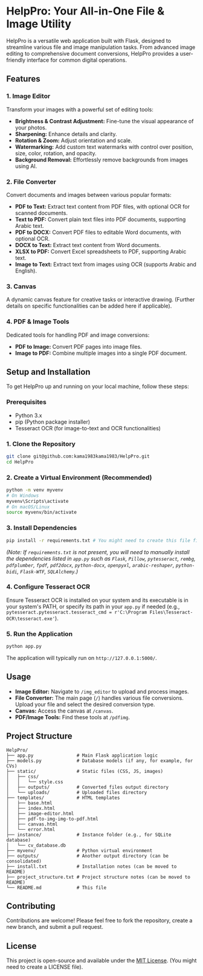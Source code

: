 # HelpPro: Your All-in-One File & Image Utility

HelpPro is a versatile web application built with Flask, designed to streamline various file and image manipulation tasks. From advanced image editing to comprehensive document conversions, HelpPro provides a user-friendly interface for common digital operations.

## Features

### 1. Image Editor
Transform your images with a powerful set of editing tools:
-   **Brightness & Contrast Adjustment:** Fine-tune the visual appearance of your photos.
-   **Sharpening:** Enhance details and clarity.
-   **Rotation & Zoom:** Adjust orientation and scale.
-   **Watermarking:** Add custom text watermarks with control over position, size, color, rotation, and opacity.
-   **Background Removal:** Effortlessly remove backgrounds from images using AI.

### 2. File Converter
Convert documents and images between various popular formats:
-   **PDF to Text:** Extract text content from PDF files, with optional OCR for scanned documents.
-   **Text to PDF:** Convert plain text files into PDF documents, supporting Arabic text.
-   **PDF to DOCX:** Convert PDF files to editable Word documents, with optional OCR.
-   **DOCX to Text:** Extract text content from Word documents.
-   **XLSX to PDF:** Convert Excel spreadsheets to PDF, supporting Arabic text.
-   **Image to Text:** Extract text from images using OCR (supports Arabic and English).

### 3. Canvas
A dynamic canvas feature for creative tasks or interactive drawing. (Further details on specific functionalities can be added here if applicable).

### 4. PDF & Image Tools
Dedicated tools for handling PDF and image conversions:
-   **PDF to Image:** Convert PDF pages into image files.
-   **Image to PDF:** Combine multiple images into a single PDF document.

## Setup and Installation

To get HelpPro up and running on your local machine, follow these steps:

### Prerequisites
-   Python 3.x
-   pip (Python package installer)
-   Tesseract OCR (for image-to-text and OCR functionalities)

### 1. Clone the Repository
```bash
git clone git@github.com:kama1983kama1983/HelpPro.git
cd HelpPro
```

### 2. Create a Virtual Environment (Recommended)
```bash
python -m venv myvenv
# On Windows
myvenv\Scripts\activate
# On macOS/Linux
source myvenv/bin/activate
```

### 3. Install Dependencies
```bash
pip install -r requirements.txt # You might need to create this file first
```
*(Note: If `requirements.txt` is not present, you will need to manually install the dependencies listed in `app.py` such as `Flask`, `Pillow`, `pytesseract`, `rembg`, `pdfplumber`, `fpdf`, `pdf2docx`, `python-docx`, `openpyxl`, `arabic-reshaper`, `python-bidi`, `Flask-WTF`, `SQLAlchemy`.)*

### 4. Configure Tesseract OCR
Ensure Tesseract OCR is installed on your system and its executable is in your system's PATH, or specify its path in your `app.py` if needed (e.g., `pytesseract.pytesseract.tesseract_cmd = r'C:\Program Files\Tesseract-OCR\tesseract.exe'`).

### 5. Run the Application
```bash
python app.py
```

The application will typically run on `http://127.0.0.1:5000/`.

## Usage

-   **Image Editor:** Navigate to `/img_editor` to upload and process images.
-   **File Converter:** The main page (`/`) handles various file conversions. Upload your file and select the desired conversion type.
-   **Canvas:** Access the canvas at `/canvas`.
-   **PDF/Image Tools:** Find these tools at `/pdfimg`.

## Project Structure
```
HelpPro/
├── app.py                # Main Flask application logic
├── models.py             # Database models (if any, for example, for CVs)
├── static/               # Static files (CSS, JS, images)
│   ├── css/
│   │   └── style.css
│   ├── outputs/          # Converted files output directory
│   └── uploads/          # Uploaded files directory
├── templates/            # HTML templates
│   ├── base.html
│   ├── index.html
│   ├── image-editor.html
│   ├── pdf-to-img-img-to-pdf.html
│   ├── canvas.html
│   └── error.html
├── instance/             # Instance folder (e.g., for SQLite database)
│   └── cv_database.db
├── myvenv/               # Python virtual environment
├── outputs/              # Another output directory (can be consolidated)
├── install.txt           # Installation notes (can be moved to README)
├── project_structure.txt # Project structure notes (can be moved to README)
└── README.md             # This file
```

## Contributing

Contributions are welcome! Please feel free to fork the repository, create a new branch, and submit a pull request.

## License

This project is open-source and available under the [MIT License](LICENSE). (You might need to create a LICENSE file).

```
